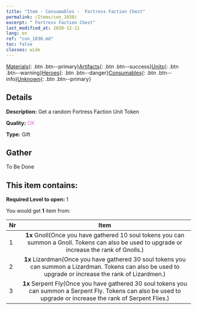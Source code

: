 ```yaml
---
title: "Item - Consumables -  Fortress Faction Chest"
permalink: /Items/con_1030/
excerpt: " Fortress Faction Chest"
last_modified_at: 2020-12-11
lang: en
ref: "con_1030.md"
toc: false
classes: wide
---
```

 [Materials](/Items/){: .btn .btn--primary}[Artifacts](/Items/Artifacts/){: .btn .btn--success}[Units](/Items/Units/){: .btn .btn--warning}[Heroes](/Items/Heroes/){: .btn .btn--danger}[Consumables](/Items/Consumables/){: .btn .btn--info}[Unknown](/Items/Unknown/){: .btn .btn--primary}

## Details
 **Description:** Get a random Fortress Faction Unit Token

 **Quality:** <span style="color: #DA70D6">OK</span>

 **Type:** Gift

## Gather

  To Be Done

## This item contains:

 **Required Level to open:** 1

 You would get **1** item  from:

  | Nr |      Item    |
  |:---|:------------:|
  | 1 |  **1x** Gnoll(Once you have gathered 10 soul tokens you can summon a Gnoll. Tokens can also be used to upgrade or increase the rank of Gnolls.) | 
  | 2 |  **1x** Lizardman(Once you have gathered 30 soul tokens you can summon a Lizardman. Tokens can also be used to upgrade or increase the rank of Lizardmen.) | 
  | 3 |  **1x** Serpent Fly(Once you have gathered 30 soul tokens you can summon a Serpent Fly. Tokens can also be used to upgrade or increase the rank of Serpent Flies.) | 
